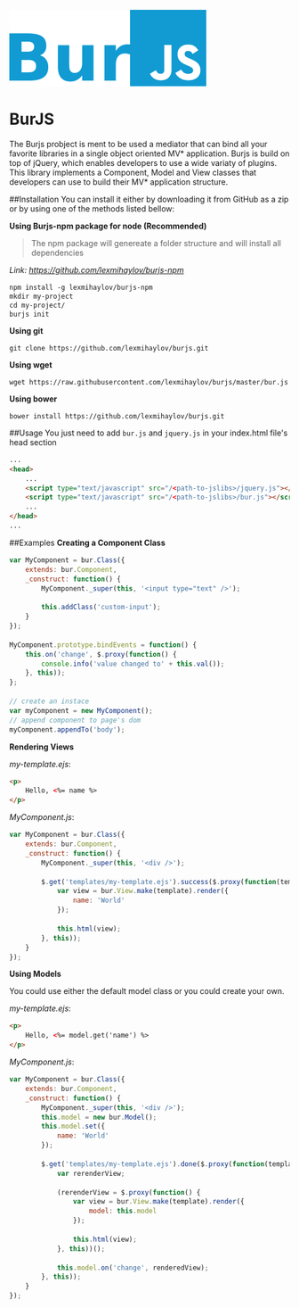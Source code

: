 ![BurJS](https://raw.githubusercontent.com/lexmihaylov/burjs/master/burjs.png)

BurJS
=======
The Burjs probject is ment to be used a mediator that can bind all your favorite libraries in a single object oriented
MV* application. Burjs is build on top of jQuery, which enables developers to use a wide variaty of plugins. This library implements a Component, Model and View classes that developers can use to build their MV* application structure.

##Installation
You can install it either by downloading it from GitHub as a zip or by using one of the methods listed bellow:

__Using Burjs-npm package for node (Recommended)__

> The npm package will genereate a folder structure and will install all dependencies 

_Link: https://github.com/lexmihaylov/burjs-npm_

    npm install -g lexmihaylov/burjs-npm
    mkdir my-project
    cd my-project/
    burjs init

__Using git__

    git clone https://github.com/lexmihaylov/burjs.git
    
__Using wget__

    wget https://raw.githubusercontent.com/lexmihaylov/burjs/master/bur.js

__Using bower__

    bower install https://github.com/lexmihaylov/burjs.git
    
##Usage
You just need to add `bur.js` and `jquery.js` in your index.html file's head section
```html
...
<head>
    ...
    <script type="text/javascript" src="/<path-to-jslibs>/jquery.js"></script>
    <script type="text/javascript" src="/<path-to-jslibs>/bur.js"></script>
    ...
</head>
...
```
##Examples
__Creating a Component Class__
```javascript
var MyComponent = bur.Class({
    extends: bur.Component,
    _construct: function() {
        MyComponent._super(this, '<input type="text" />');
        
        this.addClass('custom-input');
    }
});

MyComponent.prototype.bindEvents = function() {
    this.on('change', $.proxy(function() {
        console.info('value changed to' + this.val());
    }, this));
};

// create an instace
var myComponent = new MyComponent();
// append component to page's dom
myComponent.appendTo('body');
```
__Rendering Views__

_my-template.ejs_:
```html
<p>
    Hello, <%= name %>
</p>
```
_MyComponent.js_:
```javascript
var MyComponent = bur.Class({
    extends: bur.Component,
    _construct: function() {
        MyComponent._super(this, '<div />');
        
        $.get('templates/my-template.ejs').success($.proxy(function(template) {
            var view = bur.View.make(template).render({
                name: 'World'
            });
            
            this.html(view);
        }, this));
    }
});
```
__Using Models__

You could use either the default model class or you could create your own.

_my-template.ejs_:
```html
<p>
    Hello, <%= model.get('name') %>
</p>
```
_MyComponent.js_:
```javascript
var MyComponent = bur.Class({
    extends: bur.Component,
    _construct: function() {
        MyComponent._super(this, '<div />');
        this.model = new bur.Model();
        this.model.set({
            name: 'World'
        });
        
        $.get('templates/my-template.ejs').done($.proxy(function(template) {
            var rerenderView;
            
            (rerenderView = $.proxy(function() {
                var view = bur.View.make(template).render({
                    model: this.model
                });
                
                this.html(view);
            }, this))();
            
            this.model.on('change', renderedView);
        }, this));
    }
});
```
